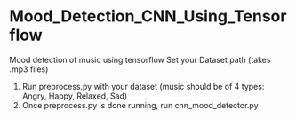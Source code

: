 # Mood_Detection_CNN_Using_Tensorflow
Mood detection of music using tensorflow
Set your Dataset path (takes .mp3 files)

1) Run preprocess.py with your dataset (music should be of 4 types: Angry, Happy, Relaxed, Sad)
2) Once preprocess.py is done running, run cnn_mood_detector.py 
